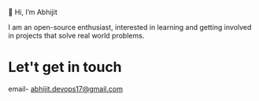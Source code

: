 👋 Hi, I’m Abhijit

I am an open-source enthusiast, interested in learning and getting involved in projects that solve real world problems. 
# Let't get in touch
email- abhijit.devops17@gmail.com
